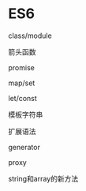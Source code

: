 # ES6

class/module

箭头函数

promise

map/set

let/const

模板字符串

扩展语法

generator

proxy

string和array的新方法